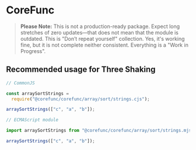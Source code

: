 # CoreFunc

> **Please Note:** This is not a production-ready package. Expect long stretches of zero updates—that does not mean that the module is outdated. This is "Don’t repeat yourself" collection. Yes, it's working fine, but it is not complete neither consistent. Everything is a "Work in Progress".

## Recommended usage for Three Shaking

```javascript
// CommonJS

const arraySortStrings =
  require("@corefunc/corefunc/array/sort/strings.cjs");

arraySortStrings(["c", "a", "b"]);
```

```javascript
// ECMAScript module

import arraySortStrings from "@corefunc/corefunc/array/sort/strings.mjs";

arraySortStrings(["c", "a", "b"]);
```